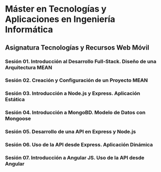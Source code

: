 # Máster en Tecnologías y Aplicaciones en Ingeniería Informática

## Asignatura Tecnologías y Recursos Web Móvil

### Sesión 01. Introducción al Desarrollo Full-Stack. Diseño de una Arquitectura MEAN
### Sesión 02. Creación y Configuración de un Proyecto MEAN
### Sesión 03. Introducción a Node.js y Express. Aplicación Estática
### Sesión 04. Introducción a MongoBD. Modelo de Datos con Mongoose
### Sesión 05. Desarrollo de una API en Express y Node.js
### Sesión 06. Uso de la API desde Express. Aplicación Dinámica
### Sesión 07. Introducción a Angular JS. Uso de la API desde Angular
